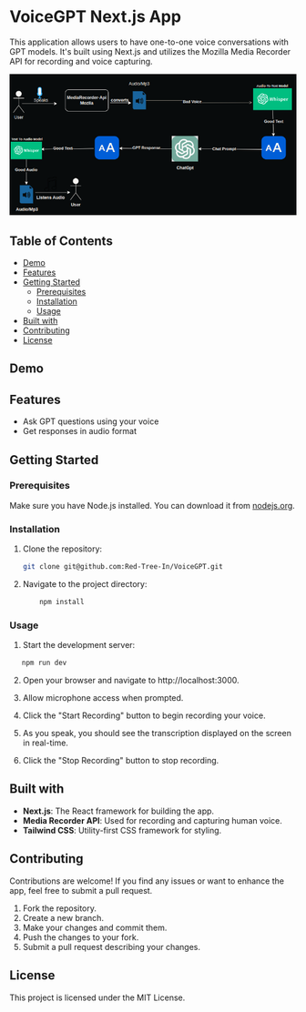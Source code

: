 # VoiceGPT Next.js App

This application allows users to have one-to-one voice conversations with GPT models. It's built using Next.js and utilizes the Mozilla Media Recorder API for recording and voice capturing.

![Alt text](image-1.png)

## Table of Contents
- [Demo](#demo)
- [Features](#features)
- [Getting Started](#getting-started)
  - [Prerequisites](#prerequisites)
  - [Installation](#installation)
  - [Usage](#usage)
- [Built with](#built-with)
- [Contributing](#contributing)
- [License](#license)

## Demo


## Features

- Ask GPT questions using your voice
- Get responses in audio format

## Getting Started

### Prerequisites

Make sure you have Node.js installed. You can download it from [nodejs.org](https://nodejs.org/).

### Installation

1. Clone the repository:

   ```bash
   git clone git@github.com:Red-Tree-In/VoiceGPT.git
   ```
2. Navigate to the project directory:
    ```bash
        npm install
    ```
### Usage
1. Start the development server:
 ```bash
    npm run dev
 
 ```

2. Open your browser and navigate to http://localhost:3000.

3. Allow microphone access when prompted.

4. Click the "Start Recording" button to begin recording your voice.

5. As you speak, you should see the transcription displayed on the screen in real-time.

6. Click the "Stop Recording" button to stop recording.


## Built with

- **Next.js**: The React framework for building the app.
- **Media Recorder API**: Used for recording and capturing human voice.
- **Tailwind CSS**: Utility-first CSS framework for styling.

## Contributing

Contributions are welcome! If you find any issues or want to enhance the app, feel free to submit a pull request.

1. Fork the repository.
2. Create a new branch.
3. Make your changes and commit them.
4. Push the changes to your fork.
5. Submit a pull request describing your changes.

## License

This project is licensed under the MIT License.
